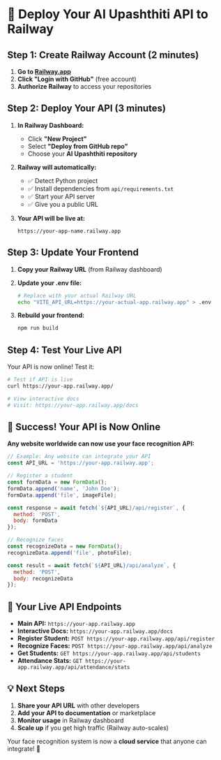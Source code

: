 # 🚀 Deploy Your AI Upashthiti API to Railway

## Step 1: Create Railway Account (2 minutes)

1. **Go to [Railway.app](https://railway.app)**
2. **Click "Login with GitHub"** (free account)
3. **Authorize Railway** to access your repositories

## Step 2: Deploy Your API (3 minutes)

1. **In Railway Dashboard:**
   - Click **"New Project"**
   - Select **"Deploy from GitHub repo"**
   - Choose your **AI Upashthiti repository**

2. **Railway will automatically:**
   - ✅ Detect Python project
   - ✅ Install dependencies from `api/requirements.txt`
   - ✅ Start your API server
   - ✅ Give you a public URL

3. **Your API will be live at:**
   ```
   https://your-app-name.railway.app
   ```

## Step 3: Update Your Frontend

1. **Copy your Railway URL** (from Railway dashboard)

2. **Update your .env file:**
   ```bash
   # Replace with your actual Railway URL
   echo "VITE_API_URL=https://your-actual-app.railway.app" > .env
   ```

3. **Rebuild your frontend:**
   ```bash
   npm run build
   ```

## Step 4: Test Your Live API

Your API is now online! Test it:

```bash
# Test if API is live
curl https://your-app.railway.app/

# View interactive docs
# Visit: https://your-app.railway.app/docs
```

## 🎉 Success! Your API is Now Online

**Any website worldwide can now use your face recognition API:**

```javascript
// Example: Any website can integrate your API
const API_URL = 'https://your-app.railway.app';

// Register a student
const formData = new FormData();
formData.append('name', 'John Doe');
formData.append('file', imageFile);

const response = await fetch(`${API_URL}/api/register`, {
  method: 'POST',
  body: formData
});

// Recognize faces
const recognizeData = new FormData();
recognizeData.append('file', photoFile);

const result = await fetch(`${API_URL}/api/analyze`, {
  method: 'POST',
  body: recognizeData
});
```

## 🔗 Your Live API Endpoints

- **Main API:** `https://your-app.railway.app`
- **Interactive Docs:** `https://your-app.railway.app/docs`
- **Register Student:** `POST https://your-app.railway.app/api/register`
- **Recognize Faces:** `POST https://your-app.railway.app/api/analyze`
- **Get Students:** `GET https://your-app.railway.app/api/students`
- **Attendance Stats:** `GET https://your-app.railway.app/api/attendance/stats`

## 💡 Next Steps

1. **Share your API URL** with other developers
2. **Add your API to documentation** or marketplace
3. **Monitor usage** in Railway dashboard
4. **Scale up** if you get high traffic (Railway auto-scales)

Your face recognition system is now a **cloud service** that anyone can integrate! 🚀